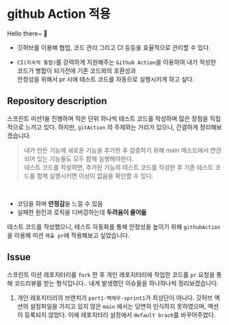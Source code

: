 # github Action 적용

Hello there~ 👋 

- 깃허브를 이용해 협업, 코드 관리 그리고 CI 등등을 효율적으로 관리할 수 있다.    

- `CI(지속적 통합)`를 강력하게 지원해주는 `Github Action`을 이용하여 내가 작성한 코드가 병합이 되기전에 기존 코드와의 호환성과   
안정성을 위해서 pr 시에 테스트 코드를 자동으로 실행시키게 하고 싶다.

## Repository description
스프린트 미션1을 진행하며 작은 단위 하나씩 테스트 코드를 작성하며 많은 장점을 직접적으로 느끼고 있다. 하지만, `gitAction` 의 주제와는 거리가 있으니, 간결하게 정리해보겠습니다.


> 내가 만든 기능에 새로운 기능을 추가한 후 검증하기 위해 main 메소드에서 연관되어 있는 기능들도 모두 함께 실행해야한다.   
테스트 코드를 작성하면, 추가된 기능의 테스트 코드를 작성한 후 기존 테스트 코드를 함께 실행시키면 이상이 없음을 확인할 수 있다.
<br>

- 코딩을 하며 **안정감**을 느낄 수 있음
- 실패한 원인과 로직을 디버깅하는데 **두려움이 줄어듦**

테스트 코드를 작성했으니, 테스트 자동화를 통해 안정성을 높이기 위해 `githubAction`을 이용해 미션 `제출 pr`에 적용해보고 싶었습니다.

## Issue 
스프린트 미션 레포지터리를 `fork` 한 후 개인 레포지터리에 작업한 코드를 `pr` 요청을 통해 코드리뷰를 받는 형식입니다.. 내게 발생했던 이슈들을 하나하나씩 정리보겠습니다.


1. 개인 레포지터리의 브랜치가 `part1-백재우-sprint1`가 최상단이 아니다.
   깃허브 액션의 설정파일을 가지고 있지 않은 `main` 에서는 당연히 인식하지 못하였으며, 액션이 등록되지 않았다. 이에 레포지터리 설정에서 `default brach`를 바꾸어주었다.
   ![]()
  ![]()
